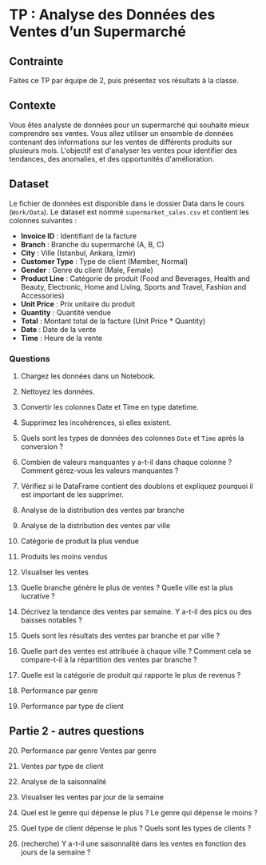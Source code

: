 # TP : Analyse des Données des Ventes d’un Supermarché

## Contrainte 

Faites ce TP par équipe de 2, puis présentez vos résultats à la classe.

## Contexte

Vous êtes analyste de données pour un supermarché qui souhaite mieux comprendre ses ventes. Vous allez utiliser un ensemble de données contenant des informations sur les ventes de différents produits sur plusieurs mois. L'objectif est d'analyser les ventes pour identifier des tendances, des anomalies, et des opportunités d'amélioration.

## Dataset

Le fichier de données est disponible dans le dossier Data dans le cours (`Work/Data`). Le dataset est nommé `supermarket_sales.csv` et contient les colonnes suivantes :

- **Invoice ID** : Identifiant de la facture
- **Branch** : Branche du supermarché (A, B, C)
- **City** : Ville (Istanbul, Ankara, İzmir)
- **Customer Type** : Type de client (Member, Normal)
- **Gender** : Genre du client (Male, Female)
- **Product Line** : Catégorie de produit (Food and Beverages, Health and Beauty, Electronic, Home and Living, Sports and Travel, Fashion and Accessories)
- **Unit Price** : Prix unitaire du produit
- **Quantity** : Quantité vendue
- **Total** : Montant total de la facture (Unit Price * Quantity)
- **Date** : Date de la vente
- **Time** : Heure de la vente

### Questions

1. Chargez les données dans un Notebook.
2. Nettoyez les données.
3. Convertir les colonnes Date et Time en type datetime.
4. Supprimez les incohérences, si elles existent.

5. Quels sont les types de données des colonnes `Date` et `Time` après la conversion ?
6. Combien de valeurs manquantes y a-t-il dans chaque colonne ? Comment gérez-vous les valeurs manquantes ?
7. Vérifiez si le DataFrame contient des doublons et expliquez pourquoi il est important de les supprimer.

8.  Analyse de la distribution des ventes par branche

9. Analyse de la distribution des ventes par ville

10. Catégorie de produit la plus vendue

11. Produits les moins vendus
    
12. Visualiser les ventes

13. Quelle branche génère le plus de ventes ? Quelle ville est la plus lucrative ?
       
14. Décrivez la tendance des ventes par semaine. Y a-t-il des pics ou des baisses notables ?

15. Quels sont les résultats des ventes par branche et par ville ?
    
16. Quelle part des ventes est attribuée à chaque ville ? Comment cela se compare-t-il à la répartition des ventes par branche ?
    
17. Quelle est la catégorie de produit qui rapporte le plus de revenus ?

18. Performance par genre

19. Performance par type de client
    
## Partie 2 - autres questions

20. Performance par genre Ventes par genre

21. Ventes par type de client

22. Analyse de la saisonnalité

23. Visualiser les ventes par jour de la semaine

24. Quel est le genre qui dépense le plus ? Le genre qui dépense le moins ?
   
25. Quel type de client dépense le plus ? Quels sont les types de clients ?
   

26. (recherche) Y a-t-il une saisonnalité dans les ventes en fonction des jours de la semaine ?
